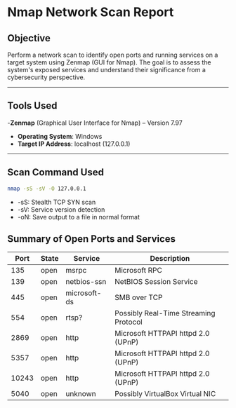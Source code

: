 # Nmap Network Scan Report

## Objective
Perform a network scan to identify open ports and running services on a target system using Zenmap (GUI for Nmap). The goal is to assess the system's exposed services and understand their significance from a cybersecurity perspective.

---

## Tools Used
-**Zenmap** (Graphical User Interface for Nmap) – Version 7.97
- **Operating System**: Windows
- **Target IP Address**: localhost (127.0.0.1)

---

## Scan Command Used
```bash
nmap -sS -sV -O 127.0.0.1

```
- -sS: Stealth TCP SYN scan
- -sV: Service version detection
- -oN: Save output to a file in normal format


## Summary of Open Ports and Services

| Port  | State | Service         | Description                                 |
|-------|-------|------------------|---------------------------------------------|
| 135   | open  | msrpc            | Microsoft RPC                               |
| 139   | open  | netbios-ssn      | NetBIOS Session Service                     |
| 445   | open  | microsoft-ds     | SMB over TCP                                |
| 554   | open  | rtsp?            | Possibly Real-Time Streaming Protocol       |
| 2869  | open  | http             | Microsoft HTTPAPI httpd 2.0 (UPnP)          |
| 5357  | open  | http             | Microsoft HTTPAPI httpd 2.0 (UPnP)          |
| 10243 | open  | http             | Microsoft HTTPAPI httpd 2.0 (UPnP)          |
| 5040  | open  | unknown          | Possibly VirtualBox Virtual NIC             |

